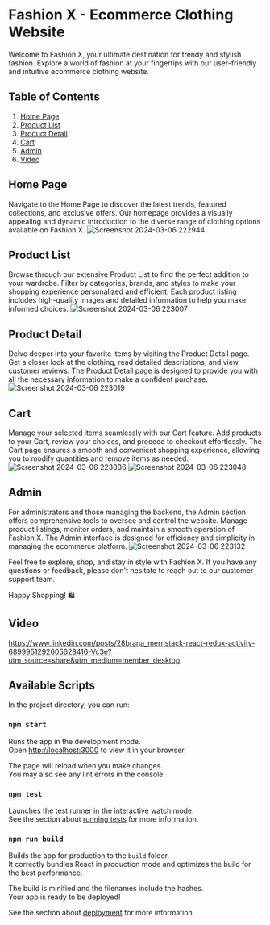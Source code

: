 # Fashion X - Ecommerce Clothing Website

Welcome to Fashion X, your ultimate destination for trendy and stylish fashion. Explore a world of fashion at your fingertips with our user-friendly and intuitive ecommerce clothing website.

## Table of Contents
1. [Home Page](#home-page)
2. [Product List](#product-list)
3. [Product Detail](#product-detail)
4. [Cart](#cart)
5. [Admin](#admin)
6. [Video](#video)

## Home Page
Navigate to the Home Page to discover the latest trends, featured collections, and exclusive offers. Our homepage provides a visually appealing and dynamic introduction to the diverse range of clothing options available on Fashion X.
![Screenshot 2024-03-06 222944](https://github.com/28brana/FashonX/assets/66713164/57f06ae9-f587-4eb5-8efe-462994ca566c)


## Product List
Browse through our extensive Product List to find the perfect addition to your wardrobe. Filter by categories, brands, and styles to make your shopping experience personalized and efficient. Each product listing includes high-quality images and detailed information to help you make informed choices.
![Screenshot 2024-03-06 223007](https://github.com/28brana/FashonX/assets/66713164/bded352f-baaf-4359-a56a-045c7e71c606)


## Product Detail
Delve deeper into your favorite items by visiting the Product Detail page. Get a closer look at the clothing, read detailed descriptions, and view customer reviews. The Product Detail page is designed to provide you with all the necessary information to make a confident purchase.
![Screenshot 2024-03-06 223019](https://github.com/28brana/FashonX/assets/66713164/dad8bcd7-b65f-428c-992c-3d4ee6b2e173)


## Cart
Manage your selected items seamlessly with our Cart feature. Add products to your Cart, review your choices, and proceed to checkout effortlessly. The Cart page ensures a smooth and convenient shopping experience, allowing you to modify quantities and remove items as needed.
![Screenshot 2024-03-06 223036](https://github.com/28brana/FashonX/assets/66713164/5c20c52d-9ea2-4d8e-b1ea-f3c615c1f44d)
![Screenshot 2024-03-06 223048](https://github.com/28brana/FashonX/assets/66713164/9449a82c-8187-4f53-80ab-efef83502c89)


## Admin
For administrators and those managing the backend, the Admin section offers comprehensive tools to oversee and control the website. Manage product listings, monitor orders, and maintain a smooth operation of Fashion X. The Admin interface is designed for efficiency and simplicity in managing the ecommerce platform.
![Screenshot 2024-03-06 223132](https://github.com/28brana/FashonX/assets/66713164/1a43d583-b0bc-497e-8ed0-7ae519d2affa)


Feel free to explore, shop, and stay in style with Fashion X. If you have any questions or feedback, please don't hesitate to reach out to our customer support team.

Happy Shopping! 🛍️

## Video
https://www.linkedin.com/posts/28brana_mernstack-react-redux-activity-6899951292605628416-Vc3e?utm_source=share&utm_medium=member_desktop

## Available Scripts

In the project directory, you can run:

### `npm start`

Runs the app in the development mode.\
Open [http://localhost:3000](http://localhost:3000) to view it in your browser.

The page will reload when you make changes.\
You may also see any lint errors in the console.

### `npm test`

Launches the test runner in the interactive watch mode.\
See the section about [running tests](https://facebook.github.io/create-react-app/docs/running-tests) for more information.

### `npm run build`

Builds the app for production to the `build` folder.\
It correctly bundles React in production mode and optimizes the build for the best performance.

The build is minified and the filenames include the hashes.\
Your app is ready to be deployed!

See the section about [deployment](https://facebook.github.io/create-react-app/docs/deployment) for more information.





